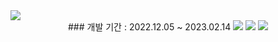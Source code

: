<img src="https://capsule-render.vercel.app/api?type=waving&color=auto&height=200&section=header&text=catchTable&fontSize=90" />

<div align="center">
	### 개발 기간 : 2022.12.05 ~ 2023.02.14
	<img src="https://img.shields.io/badge/Java-007396?style=flat&logo=Java&logoColor=white" />
	<img src="https://img.shields.io/badge/HTML5-E34F26?style=flat&logo=HTML5&logoColor=white" />
	<img src="https://img.shields.io/badge/CSS3-1572B6?style=flat&logo=CSS3&logoColor=white" />
</div>



